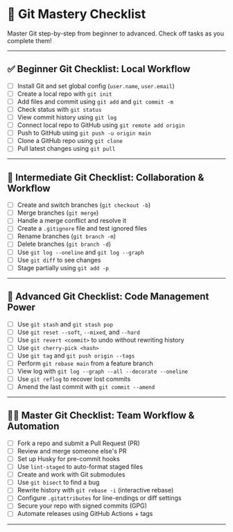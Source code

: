 # 🧠 Git Mastery Checklist

Master Git step-by-step from beginner to advanced. Check off tasks as you complete them!

---

## ✅ Beginner Git Checklist: Local Workflow

- [ ] Install Git and set global config (`user.name`, `user.email`)
- [ ] Create a local repo with `git init`
- [ ] Add files and commit using `git add` and `git commit -m`
- [ ] Check status with `git status`
- [ ] View commit history using `git log`
- [ ] Connect local repo to GitHub using `git remote add origin`
- [ ] Push to GitHub using `git push -u origin main`
- [ ] Clone a GitHub repo using `git clone`
- [ ] Pull latest changes using `git pull`

---

## 🔁 Intermediate Git Checklist: Collaboration & Workflow

- [ ] Create and switch branches (`git checkout -b`)
- [ ] Merge branches (`git merge`)
- [ ] Handle a merge conflict and resolve it
- [ ] Create a `.gitignore` file and test ignored files
- [ ] Rename branches (`git branch -m`)
- [ ] Delete branches (`git branch -d`)
- [ ] Use `git log --oneline` and `git log --graph`
- [ ] Use `git diff` to see changes
- [ ] Stage partially using `git add -p`

---

## 🧠 Advanced Git Checklist: Code Management Power

- [ ] Use `git stash` and `git stash pop`
- [ ] Use `git reset --soft`, `--mixed`, and `--hard`
- [ ] Use `git revert <commit>` to undo without rewriting history
- [ ] Use `git cherry-pick <hash>`
- [ ] Use `git tag` and `git push origin --tags`
- [ ] Perform `git rebase main` from a feature branch
- [ ] View log with `git log --graph --all --decorate --oneline`
- [ ] Use `git reflog` to recover lost commits
- [ ] Amend the last commit with `git commit --amend`

---

## 🧙‍♂️ Master Git Checklist: Team Workflow & Automation

- [ ] Fork a repo and submit a Pull Request (PR)
- [ ] Review and merge someone else's PR
- [ ] Set up Husky for pre-commit hooks
- [ ] Use `lint-staged` to auto-format staged files
- [ ] Create and work with Git submodules
- [ ] Use `git bisect` to find a bug
- [ ] Rewrite history with `git rebase -i` (interactive rebase)
- [ ] Configure `.gitattributes` for line-endings or diff settings
- [ ] Secure your repo with signed commits (GPG)
- [ ] Automate releases using GitHub Actions + tags

---
